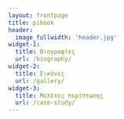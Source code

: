 ```yaml
---
layout: frontpage
title: pibook
header:
  image_fullwidth: 'header.jpg'
widget-1:
  title: Βιογραφίες
  url: /biography/
widget-2:
  title: Εικόνες
  url: /gallery/
widget-3:
  title: Μελέτες περίπτωσης
  url: /case-study/
---
```

